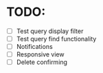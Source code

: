 # TODO:

- [ ] Test query display filter
- [ ] Test query find functionality
- [ ] Notifications
- [ ] Responsive view
- [ ] Delete confirming
